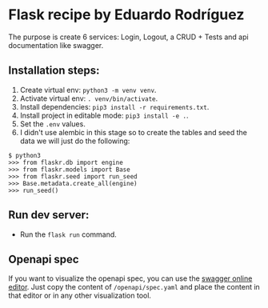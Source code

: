 # Flask recipe by Eduardo Rodríguez

The purpose is create 6 services: Login, Logout, a CRUD + Tests and api documentation like swagger.

## Installation steps:

1. Create virtual env: `python3 -m venv venv`.
2. Activate virtual env: `. venv/bin/activate`.
3. Install dependencies: `pip3 install -r requirements.txt`.
4. Install project in editable mode: `pip3 install -e .`.
5. Set the `.env` values.
6. I didn't use alembic in this stage so to create the tables and seed the data we will just do the following:
```
$ python3
>>> from flaskr.db import engine
>>> from flaskr.models import Base
>>> from flaskr.seed import run_seed
>>> Base.metadata.create_all(engine)
>>> run_seed()
```

## Run dev server:
- Run the `flask run` command.

## Openapi spec
If you want to visualize the openapi spec, you can use the [swagger online editor](https://editor.swagger.io/). Just copy the content of `/openapi/spec.yaml` and place the content in that editor or in any other visualization tool.
